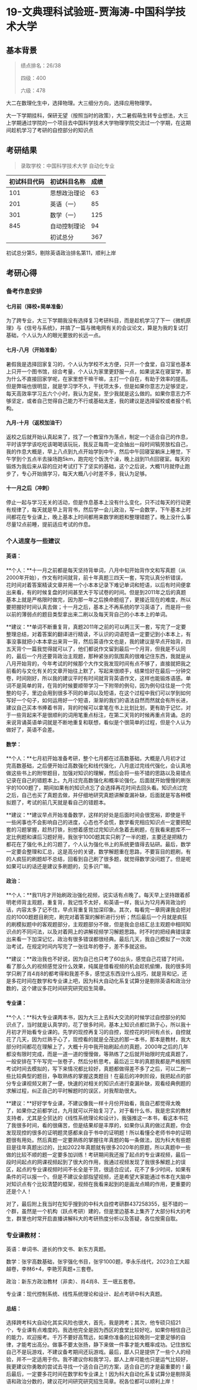 # 19-文典理科试验班-贾海涛-中国科学技术大学

## 基本背景

> 绩点排名：26/38
>
> 四级：400
>
> 六级：478
>

大二在数理化生中，选择物理。大三细分方向，选择应用物理学。

大一下学期挂科，保研无望（按照当时的政策），大二暑假萌生转专业想法，大三上学期通过学院的一个项目去中国科学技术大学物理学院交流过一个学期，在这期间趁机学习了考研的自控部分的知识点

## 考研结果

> 录取学校：中国科学技术大学 自动化专业
>

| 初试科目代码 | 初试科目名称 | 成绩 |
| ------------ | ------------ | ---- |
| 101          | 思想政治理论 | 63   |
| 201          | 英语（一）   | 85   |
| 301          | 数学（一）   | 125  |
| 845          | 自动控制理论 | 94   |
|              | 初试总分     | 367  |

初试总分第5，剔除英语政治排名第11，顺利上岸

## 考研心得

### 备考作息安排

#### 七月前（择校+简单准备）

为了跨专业，大三下学期我没有选择复习考研科目，而是趁机学习了下一《微机原理》与《信号与系统》，并搞了一篇与微电网有关的会议论文，算是为我的复试打基础，个人认为人的眼光要放的长远一点。

#### 七月-八月（开始准备）

暑假我是选择回家复习的，个人认为学校不太方便，只开一个食堂，自习室也基本上只开一个图书馆，综合考量，个人认为家里更舒服一点，如果说呆在寝室学，那为什么不直接回家学呢，在家里想干嘛干嘛，主打一个自在，有助于效率的提高。但是弊端也很明显，就是学习学不久，干扰项太多，但是如果你意志力足够坚定，每天高效率学习五六个小时，我认为足矣，至少我就是这么做的。如果你意志力不够坚定，或者自己觉得自己能力不行或基础太差，我的建议是选择留校或者报个机构。

#### 九月-十月（返校加油干）

返校之后就开始认真起来了，找了一个教室作为落点，制定一个适合自己的作息，平时该学学该吃吃该喝喝该玩玩，我反正每周一定会抽出一段时间犒劳放松自己，我的作息大概是，早上八点到九点开始学到中午，然后中午回寝室躺床上睡觉，下午学到个五点半去操场跑5km，跑完吃个饭洗个澡，晚上战到11点回寝室。每天的锻炼为我后来从容的应对考试打下了坚实的基础，这个之后说，大概11月就停止跑步了，专心开始搞学习，每天大概八小时差不多，我认为足够。

#### 十一月之后（冲刺）

停止一起与学习无关的活动，但是作息基本上没有什么变化，只不过每天的行动更有规律了，每天就是早上背背书，然后学一会儿政治，写一会数学，下午基本上时间都花在专业课上，晚上基本上时间都用来数学刷题和整理错题了。晚上没什么事尽量12点前睡，提前适应考试的作息。

### 个人进度与一些建议

#### 英语：

**个人：**十一月之前都是每天坚持背单词，八月中旬开始背作文和写真题（从2000年开始），作文有时间就背，前十年真题三四天一套，写完认真分析错误，花时间对着答案精读文章并用一个小本本记录下难记单词和短语，以后有时间便拿出来看，有的时候复盘的时间甚至大于写试卷的时间。但是到2011年之后的真题基本上就是严格限时做完，因为那一年之后换命题组了，更接近现在的难度，所以要把握好时间认真去做；十一月之后，基本上不再系统的学习英语了，而是将一些以前的薄弱点的题目类型拿出来二刷以及每天背自己的小本本上的单词。

**建议：**单词不断重复背，真题2011年之前的可以两三天一套，写完了一定要整理总结，对着答案的翻译进行精读，不认识的词语短语一定要记到小本本上，有事没事就把小本本拿出来背一背，然后英语作文也是，我的建议是早点开始背，四五天背个一篇我觉得就可以了，他们都说作文留到最后一个月背，但我是不认同的，最后一个月还要背政治主观题，那种紧张的氛围真的很难记住东西，我就是从八月开始背的，今年考试的时候那个大作文我发现时间有点不够了，直接就把我之前看的与文化有关的文章开始往上默了，写起来很顺手，结果恰好在最后一分钟交卷，时间刚好，所以我的建议平时有时间就背背英语作文，这样也能锻炼语感。单词不是简单的背，在背的时候要顺带学习一下附带的例句，因为例句往往是一个完整的句子，里边会用到很多不同的单词以及短语，在这个过程中我们可以学到如何写好一个句子，如何运用好一个短语，渐渐的我们的语法自然而然就会有所长进，建议自己买本书捧着书背，背的时候可以拿笔在书上比划比划，更有助于记忆，对于一些背起来不是很顺利的词用笔重点标注，在第二天背的时候再重点背诵。总的来说背诵英语单词就是不断地重复和联想，看似是个很简单的过程，但是个人认为做好了，英语不会差。

#### 数学：

**个人：**七月初开始准备考研，整个七月都在过高数基础，大概是八月初才过完高数基础，之后便开始过高数强化和线代强化，八月底过完线代强化，会认真地做这些书上的附带题目，加强对知识的理解，然后会将一些不错的思路以及易错点记录在自己的错题本上。九月过完高数强化和概率论强化。后面就开始慢慢的刷张宇的1000题了，期间如果有的知识点忘了会选择再花时间去回头看。知识点过完之后，自己也买了真题去做，并仔细地研究真题讲解查漏补缺，后面就是写各种模拟题了，考试的前几天就是看自己的错题本。

**建议：**建议早点开始准备数学，这样的好处是后面时间会很宽裕，即使是干一些闲事也不会影响自己的进度，心态也不会慌，数学看完相应知识点一定要把配套的习题掌握，趁热打铁，别想着感觉过完知识点急着去刷题，在我看来题库不一定比例题和课后习题好用，我张宇1000题其实只刷了一半的题，主要还是把精力都花在了强化书上的习题了，个人认为强化书上的系统更值得去钻研。最后，数学一定要会整理和汇总，这是高分的关键，数学解题重在思路，不要盲目的题刷，有的人疯狂的刷题却不总结，回看到自己刷了很多题，就觉得数学没问题了。但是呢如果可以的话还是建议多刷题的，见多识广嘛。

#### 政治：

**个人：**我11月才开始刷政治强化视频，说实话有点晚了。每天早上坚持跟着郝明老师背主观题，重复背，我记性不太好，和英语一样，我认为12月再背政治的话，内容太多了记不住，早点背重复背加深印象。其次，每看完一章网课我会把对应的1000题题目刷完，刷完对着答案的解析进行分析；然后最后一个月就是疯狂的刷模拟题中的客观题部分，主观题部分不做，但是我会总结汇总主观题中相同知识点的不同问法，以及对着网上的讲解视频学习解题思路。时不时的把经典错误拿出来看一下加深记忆，政治有很多错误都很经典。最后几天，我自己模拟了一次政治考试，在规定时间内写完了一张往年的卷子，差不多就这些。

**建议：**政治我也不好说，因为自己也只考了60出头，感觉自己花错了时间，看了那么久的视频感觉没什么效果，纯属是借看视频的机会趁机偷懒，我的很多同学只刷了肖4肖8的都考得和我差不多，感觉这东西没什么技巧，就是背和记，还是多花时间在数学和专业课上吧，因为科大自动化系复试算分是剔除英语和政治分数的，这个建议多花时间研究研究招生简章。

#### 专业课：

**个人：**科大专业课两本书，因为大三上去科大交流的时候学过自控部分的知识点了，当时就是认真学的，花了很多时间，基本上知识点都烂熟于心，所以我十月初才开始看专业课的。先学的现控再复习的自控，现控花的时间有点长，自控就花了几天，因为烂熟于心了，现控看的就是仝茂达的那一本书，那本是教材，我大部分时间都花在理解上了，大概十月中我开始刷起点的真题，2000年之后的几年都没有限时完成，而是一道一道的慢慢做，等熟练了之后就开始限时完成真题了，一般安排在下午写完一张卷子，然后分析思考。最后近三年的真题我都是严格按照考试时间去模拟的，写下来情况都比较好，真题都做得差不多了之后，可以二刷一些比较典型的题目，争取熟练的掌握这类题目！在最后的冲刺阶段，我把起点的部分专业课视频又刷了一便，快速的对相关的知识点进行查漏补缺，观看经典例题的求解过程，纠正自己的平时解题时的误区，对我帮助很大。

**建议：**好好学专业课，不建议像我一样十月份开始看，我自己都觉得太晚了，如果你之前都学过，九月就可以开始复习了。对于看什么书，我是忠实的教材支持者，尤其是仝贸达的《线性系统理论和设计》，我强推这一本书，看这本书花了我很多时间，看的很痛苦，但是结果却是丰厚的，如果你认真的做过真题，你会发现现控的很多的证明题灵感都来自于书中的证明题！所以看懂仝老师书中的证明题很有用处。然后真题一定要熟练的掌握往年真题的每一条做法，因为科大有些题目是往年真题出过的，比如2022年真题就有很多2020年的原题，所以真题中一些做的比较不顺的题一定要多加训练！考研期间我还报了起点的专业课视频，最后一段时间起点的网课视频起到了很大的作用，我通过视频发现了我很多解题上的误区，起点的专业课视频时间不长全是干货，很适合应试，花不了多少时间，如果有条件的可以报一个。但是不建议全部指望视频，还是希望大家能通过书本在大脑中对知识点有个比较清楚的框架，视频在我看来起到的是画龙点睛的作用，更重要的还是个人！

对了，最后附上我当时在知乎搜到的中科大自控考研群437258355，挺不错的一个群，虽然是一个机构（跃点考研）建的，但是里边基本上集齐了大部分科大的考生，群里也时常开启直播讲解科大的考研热度分析以及答疑，各位按需自取。

### 专业课教材：

英语：单词书、道长的作文书、新东方真题。

数学：张宇高数基础，张宇强化书目，张宇1000题，李永乐线代，2023合工大超越卷，李林6+4，李艳芳真题+三套卷。

政治：新东方政治教材（非卖）、肖4肖8、王一珉五套卷。

专业课：现代控制系统、线性系统理论和设计、起点考研中科大真题。

#### 总结：

选择跨考科大自动化其实风险也很大，首先，我是跨考；其次，他专硕只招21个，专业课有点难度的。我选他完全是因为西区的食堂比较好吃，如果你相信自己的能力，欢迎报考。千万不要好高骛远，如果你准备的比较晚则一定要足够的自律，才能考出高分。做事不要太张扬，静下来做一件事才能大概率成功。记住放松自己不是玩游戏，不建议备考期间还玩游戏。最后，鄙人只是提供了一些个人的经验，并不一定适用于你。我不建议你和我学习，鄙人上岸可能也只是运气比较好，我更建议你勇敢的尝试去寻找一个适合自己的方案，适合自己的才是最重要的！最后最后，一定要多花时间在数学和专业课上！因为科大自动化系复试算分是剔除英语和政治分数的，建议花时间研究研究招生简章。祝各位都可以顺利上岸！
